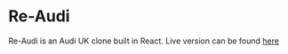 # Re-Audi
Re-Audi is an Audi UK clone built in React. 
Live version can be found [here](https://hollosj.github.io/re-audi/)

